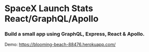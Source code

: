 # SpaceX Launch Stats React/GraphQL/Apollo

### Build a small app using GraphQL, Express, React & Apollo.

Demo: https://blooming-beach-88476.herokuapp.com/